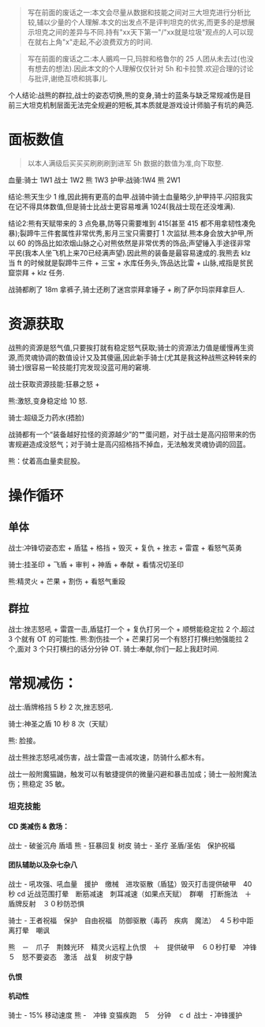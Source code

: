 > 写在前面的废话之一:本文会尽量从数据和技能之间对三大坦克进行分析比较,辅以少量的个人理解.本文的出发点不是评判坦克的优劣,而更多的是想展示坦克之间的差异与不同.持有"xx天下第一"/"xx就是垃圾"观点的人可以现在就右上角"x"走起,不必浪费双方的时间.

> 写在前面的废话之二:本人鶸鸡一只,玛胖和格鲁尔的 25 人团从未去过(也没有想去的想法).因此本文的个人理解仅仅针对 5h 和卡拉赞.欢迎合理的讨论与批评,谢绝互喷和挑事儿.

个人结论:战熊的群拉,战士的姿态切换,熊的变身,骑士的蓝条与缺乏常规减伤是目前三大坦克机制层面无法完全规避的短板,其本质就是游戏设计师脑子有坑的典范.

# 面板数值

> 以本人满级后买买买刷刷刷到进军 5h 数据的数值为准,向下取整.

血量:骑士 1W1 战士 1W2 熊 1W3
护甲:战骑:1W4 熊 2W1

结论:熊天生少 1 维,因此拥有更高的血甲.战骑中骑士血量略少,护甲持平.闪招我实在记不得具体数值,但是骑士比战士更容易堆满 1024(我战士现在还没堆满).

结论2:熊有天赋带来的 3 点免暴,防等只需要堆到 415(甚至 415 都不用拿韧性凑免暴);裂蹄牛三件套属性非常优秀,影月三宝只需要打 1 次监狱.熊本身会放大护甲,所以 60 的饰品比如浓烟山脉之心对熊依然是非常优秀的饰品;声望锤入手途径非常平民(我本人坐飞机上来70已经满声望).因此熊的装备是最容易速成的.我熊去 klz 当 ft 的时候就是裂蹄牛三件 + 三宝 + 水库任务头,饰品达比雷 + 山脉,戒指是贫民窟崇拜 + klz 任务.

战骑都刷了 18m 拿裤子,骑士还刷了迷宫崇拜拿锤子 + 刷了萨尔玛崇拜拿巨人.

# 资源获取

战熊的资源是怒气值,只要挨打就有稳定怒气获取;骑士的资源法力值是缓慢再生资源,而灵魂协调的数值设计又及其傻逼,因此新手骑士(尤其是我这种战熊这种转来的骑士)很容易一轮技能打完发现没蓝可用的窘境.

战士获取资源技能:狂暴之怒 + 

熊:激怒,变身稳定给 10 怒.

骑士:超级乏力药水(捂脸)

战骑都有一个“装备越好拉怪的资源越少”的艹蛋问题，对于战士是高闪招带来的伤害规避造成没怒气；对于骑士是高闪招格挡不掉血，无法触发灵魂协调的回蓝。

熊：仗着高血量卖屁股。

# 操作循环

## 单体

战士:冲锋切姿态宏 + 盾猛 + 格挡 + 毁灭 + 复仇 + 挫志 + 雷霆 + 看怒气英勇

骑士:挂圣印 + 飞盾 + 审判 + 神盾 + 奉献 + 看情况切圣印

熊:精灵火 + 芒果 + 割伤 + 看怒气重殴

## 群拉

战士:挫志怒吼 + 雷霆一击,盾猛打一个 + 复仇打另一个 + 顺劈能稳定拉 2 个.超过 3 个就有 OT 的可能性.
熊:割伤挂一个 + 芒果打另一个有怒打打横扫勉强能拉 2 个,面对 3 个只打横扫的话分分钟 OT.
骑士:奉献,你们一起上我赶时间.

# 常规减伤：

战士:盾牌格挡 5 秒 2 次,挫志怒吼.

骑士:神圣之盾 10 秒 8 次（天赋）

熊: 脸接。

战士熊挫志怒吼减伤害，战士雷霆一击减攻速，防骑什么都木有。

战士一般附魔猫鼬，触发可以有敏捷提供的微量闪避和暴击加成；骑士一般附魔法伤；熊稳定 35 敏。







### 坦克技能



#### CD 类减伤 & 救场：

战士 - 破釜沉舟 盾墙 
熊 - 狂暴回复 树皮
骑士 - 圣疗 圣盾/圣佑　保护祝福 

#### 团队辅助以及杂七杂八

战士 - 吼攻强、吼血量　援护　缴械　进攻驱散（盾猛）毁灭打击提供破甲　40 秒 cd 近战范围打晕　断筋减速　刺耳减速（如果点天赋）　群嘲　打断施法　＋　盾牌反射　３０秒防恐惧

骑士 - 王者祝福　保护　自由祝福　防御驱散（毒药　疾病　魔法）　４５秒中距离打晕　嘲讽

熊　－　爪子　荆棘光环　精灵火远程上仇恨　＋　提供破甲　６０秒打晕　冲锋　５　怒不要姿态　激活　战复　树皮宁静

#### 仇恨



#### 机动性

骑士 - 15% 移动速度
熊 -　冲锋 变猫疾跑　５　分钟　ｃｄ
战士 - 冲锋援护







